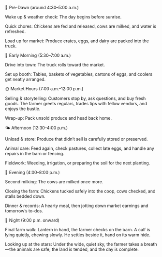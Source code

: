 🌅 Pre-Dawn (around 4:30–5:00 a.m.)

Wake up & weather check: The day begins before sunrise.

Quick chores: Chickens are fed and released, cows are milked, and water is refreshed.

Load up for market: Produce crates, eggs, and dairy are packed into the truck.

🌄 Early Morning (5:30–7:00 a.m.)

Drive into town: The truck rolls toward the market.

Set up booth: Tables, baskets of vegetables, cartons of eggs, and coolers get neatly arranged.

🌞 Market Hours (7:00 a.m.–12:00 p.m.)

Selling & storytelling: Customers stop by, ask questions, and buy fresh goods. The farmer greets regulars, trades tips with fellow vendors, and enjoys the bustle.

Wrap-up: Pack unsold produce and head back home.

🌤 Afternoon (12:30–4:00 p.m.)

Unload & store: Produce that didn’t sell is carefully stored or preserved.

Animal care: Feed again, check pastures, collect late eggs, and handle any repairs in the barn or fencing.

Fieldwork: Weeding, irrigation, or preparing the soil for the next planting.

🌇 Evening (4:00–8:00 p.m.)

Second milking: The cows are milked once more.

Closing the farm: Chickens tucked safely into the coop, cows checked, and stalls bedded down.

Dinner & records: A hearty meal, then jotting down market earnings and tomorrow’s to-dos.

🌙 Night (9:00 p.m. onward)

Final farm walk: Lantern in hand, the farmer checks on the barn. A calf is lying quietly, chewing slowly. He settles beside it, hand on its warm hide.

Looking up at the stars: Under the wide, quiet sky, the farmer takes a breath—the animals are safe, the land is tended, and the day is complete.
